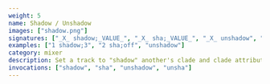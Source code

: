 ```yaml
---
weight: 5
name: Shadow / Unshadow
images: ["shadow.png"]
signatures: ["_X_ shadow;_VALUE_", "_X_ sha;_VALUE_", "_X_ unshadow", "unshadow", "unsha"]
examples: ["1 shadow;3", "2 sha;off", "unshadow"]
category: mixer
description: Set a track to "shadow" another's clade and clade attributes. Set to 0 to disable. For example, let Track 1 be a MIDI clade set to channel 16 and device 4. By invoking `2 shadow;1`, Track 2 would shadow Track 1. Its clade would be set to MIDI, its channel to 16, and device to 4. Should any of these attributes on Track 1 change, they would also change on Track 2. Shadowed attributes are&#58; enabled, mute, solo, level, clade, synth voice, synth control 1, synth control 2, MIDI channel, MIDI device, crow pair. Tracks can shadow other shadowed tracks.
invocations: ["shadow", "sha", "unshadow", "unsha"]
---
```

